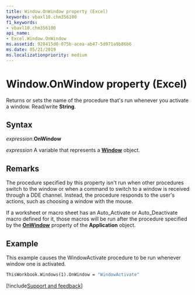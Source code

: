 ```yaml
---
title: Window.OnWindow property (Excel)
keywords: vbaxl10.chm356100
f1_keywords:
- vbaxl10.chm356100
api_name:
- Excel.Window.OnWindow
ms.assetid: 928415d0-075b-acea-ab47-5d971a9b86b6
ms.date: 05/21/2019
ms.localizationpriority: medium
---
```



# Window.OnWindow property (Excel)

Returns or sets the name of the procedure that's run whenever you activate a window. Read/write **String**.


## Syntax

_expression_.**OnWindow**

_expression_ A variable that represents a **[Window](Excel.Window.md)** object.


## Remarks

The procedure specified by this property isn't run when other procedures switch to the window or when a command to switch to a window is received through a DDE channel. Instead, the procedure responds to the user's actions, such as choosing a window with the mouse.

If a worksheet or macro sheet has an Auto_Activate or Auto_Deactivate macro defined for it, those macros will be run after the procedure specified by the **[OnWindow](Excel.Application.OnWindow.md)** property of the **Application** object.


## Example

This example causes the WindowActivate procedure to be run whenever window one is activated.

```vb
ThisWorkbook.Windows(1).OnWindow = "WindowActivate"
```




[!include[Support and feedback](~/includes/feedback-boilerplate.md)]